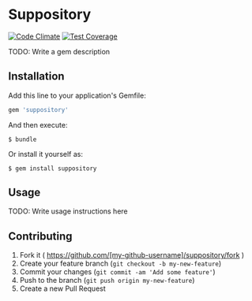 # Suppository
[![Code Climate](https://codeclimate.com/github/TheBookPeople/suppository/badges/gpa.svg)](https://codeclimate.com/github/TheBookPeople/suppository) [![Test Coverage](https://codeclimate.com/github/TheBookPeople/suppository/badges/coverage.svg)](https://codeclimate.com/github/TheBookPeople/suppository) 

TODO: Write a gem description

## Installation

Add this line to your application's Gemfile:

```ruby
gem 'suppository'
```

And then execute:

    $ bundle

Or install it yourself as:

    $ gem install suppository

## Usage

TODO: Write usage instructions here

## Contributing

1. Fork it ( https://github.com/[my-github-username]/suppository/fork )
2. Create your feature branch (`git checkout -b my-new-feature`)
3. Commit your changes (`git commit -am 'Add some feature'`)
4. Push to the branch (`git push origin my-new-feature`)
5. Create a new Pull Request
